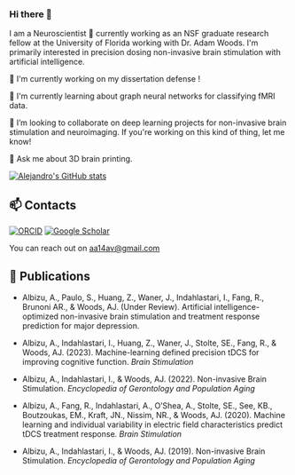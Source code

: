 ### Hi there 👋
<!--
**aa14av/aa14av** is a ✨ _special_ ✨ repository because its `README.md` (this file) appears on your GitHub profile.
-->

I am a Neuroscientist :brain: currently working as an NSF graduate research fellow at the University of Florida working with Dr. Adam Woods.
I'm primarily interested in precision dosing non-invasive brain stimulation with artificial intelligence.

🔭 I'm currently working on my dissertation defense !

🌱 I'm currently learning about graph neural networks for classifying fMRI data.

👯 I’m looking to collaborate on deep learning projects for non-invasive brain stimulation and neuroimaging. If you're working on this kind of thing, let me know!

💬 Ask me about 3D brain printing.

[![Alejandro's GitHub stats](https://github-readme-stats.vercel.app/api?username=aa14av&theme=midnight-purple)](https://github.com/anuraghazra/github-readme-stats)

## 📫 Contacts
[![ORCID](https://img.shields.io/badge/ORCID-0000--0003--2727--6616-9745f5?style=flat-square.svg)](https://orcid.org/0000-0003-2727-6616)
[![Google Scholar](https://img.shields.io/badge/Google-Scholar-orange?style=flat-square.svg)](https://scholar.google.com/citations?user=zrfhICYAAAAJ&hl=en&oi=ao)

You can reach out on [aa14av@gmail.com](mailto:aa14av@gmail.com)

## :newspaper: Publications

- Albizu, A., Paulo, S., Huang, Z., Waner, J., Indahlastari, I., Fang, R., Brunoni AR., & Woods, AJ. (Under Review). Artificial intelligence-optimized non-invasive brain stimulation and treatment response prediction for major depression.

- Albizu, A., Indahlastari, I., Huang, Z., Waner, J., Stolte, SE., Fang, R., & Woods, AJ. (2023). Machine-learning defined precision tDCS for improving cognitive function. *Brain Stimulation*

- Albizu, A., Indahlastari, I., & Woods, AJ. (2022). Non-invasive Brain Stimulation. *Encyclopedia of Gerontology and Population Aging*

- Albizu, A., Fang, R., Indahlastari, A., O’Shea, A., Stolte, SE., See, KB., Boutzoukas, EM., Kraft, JN., Nissim, NR., & Woods, AJ. (2020). Machine learning and individual variability in electric field characteristics predict tDCS treatment response. *Brain Stimulation* 

- Albizu, A., Indahlastari, I., & Woods, AJ. (2019). Non-invasive Brain Stimulation. *Encyclopedia of Gerontology and Population Aging*
